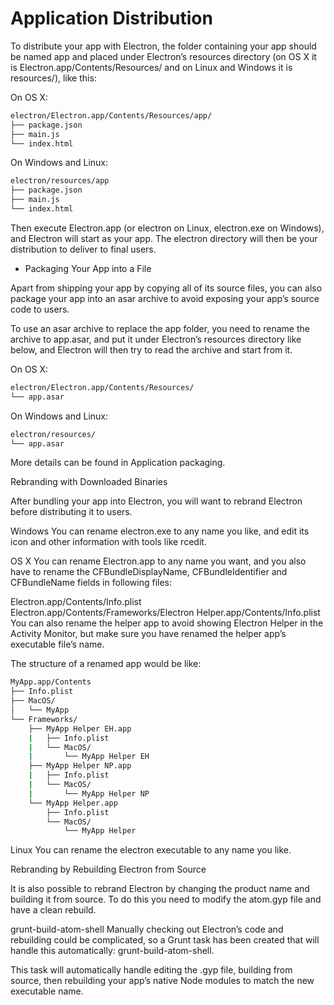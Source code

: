 # Application Distribution

To distribute your app with Electron, the folder containing your app should be named app and placed under Electron’s resources directory (on OS X it is Electron.app/Contents/Resources/ and on Linux and Windows it is resources/), like this:

On OS X:

```sh
electron/Electron.app/Contents/Resources/app/
├── package.json
├── main.js
└── index.html
```

On Windows and Linux:

```sh
electron/resources/app
├── package.json
├── main.js
└── index.html
```

Then execute Electron.app (or electron on Linux, electron.exe on Windows), and Electron will start as your app. The electron directory will then be your distribution to deliver to final users.

* Packaging Your App into a File

Apart from shipping your app by copying all of its source files, you can also package your app into an asar archive to avoid exposing your app’s source code to users.

To use an asar archive to replace the app folder, you need to rename the archive to app.asar, and put it under Electron’s resources directory like below, and Electron will then try to read the archive and start from it.

On OS X:

```sh
electron/Electron.app/Contents/Resources/
└── app.asar
```

On Windows and Linux:

```sh
electron/resources/
└── app.asar
```

More details can be found in Application packaging.

Rebranding with Downloaded Binaries

After bundling your app into Electron, you will want to rebrand Electron before distributing it to users.

Windows
You can rename electron.exe to any name you like, and edit its icon and other information with tools like rcedit.

OS X
You can rename Electron.app to any name you want, and you also have to rename the CFBundleDisplayName, CFBundleIdentifier and CFBundleName fields in following files:

Electron.app/Contents/Info.plist
Electron.app/Contents/Frameworks/Electron Helper.app/Contents/Info.plist
You can also rename the helper app to avoid showing Electron Helper in the Activity Monitor, but make sure you have renamed the helper app’s executable file’s name.

The structure of a renamed app would be like:

```sh
MyApp.app/Contents
├── Info.plist
├── MacOS/
│   └── MyApp
└── Frameworks/
    ├── MyApp Helper EH.app
    |   ├── Info.plist
    |   └── MacOS/
    |       └── MyApp Helper EH
    ├── MyApp Helper NP.app
    |   ├── Info.plist
    |   └── MacOS/
    |       └── MyApp Helper NP
    └── MyApp Helper.app
        ├── Info.plist
        └── MacOS/
            └── MyApp Helper
```
  
Linux
You can rename the electron executable to any name you like.

Rebranding by Rebuilding Electron from Source

It is also possible to rebrand Electron by changing the product name and building it from source. To do this you need to modify the atom.gyp file and have a clean rebuild.

grunt-build-atom-shell
Manually checking out Electron’s code and rebuilding could be complicated, so a Grunt task has been created that will handle this automatically: grunt-build-atom-shell.

This task will automatically handle editing the .gyp file, building from source, then rebuilding your app’s native Node modules to match the new executable name.


